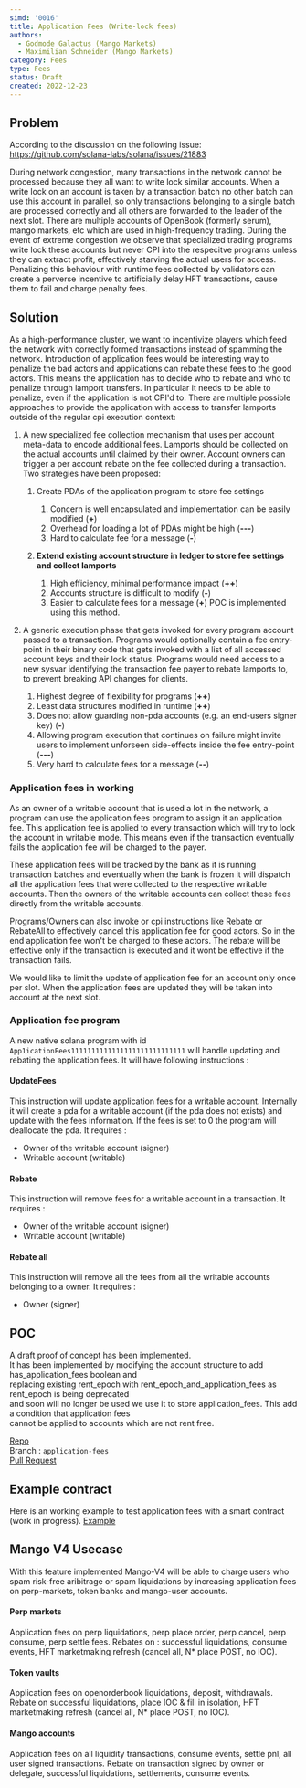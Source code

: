 ```yaml
---
simd: '0016'
title: Application Fees (Write-lock fees)
authors:
  - Godmode Galactus (Mango Markets)
  - Maximilian Schneider (Mango Markets)
category: Fees
type: Fees
status: Draft
created: 2022-12-23
---
```


## Problem

According to the discussion on the following issue:
https://github.com/solana-labs/solana/issues/21883

During network congestion, many transactions in the network cannot be processed 
because they all want to write lock similar accounts. 
When a write lock on an account is taken by a transaction batch no other batch 
can use this account in parallel, so only transactions belonging to a single batch 
are processed correctly and all others are forwarded to the leader of the next slot. 
There are multiple accounts of OpenBook (formerly serum), mango markets, etc which 
are used in high-frequency trading. During the event of extreme congestion we observe 
that specialized trading programs write lock these accounts but never CPI into the respecitve 
programs unless they can extract profit, effectively starving the actual users for access. 
Penalizing this behaviour with runtime fees collected by validators can create a perverse 
incentive to artificially delay HFT transactions, cause them to fail and charge penalty fees.

## Solution

As a high-performance cluster, we want to incentivize players which feed the network 
with correctly formed transactions instead of spamming the network. Introduction 
of application fees would be interesting way to penalize the bad actors and applications 
can rebate these fees to the good actors. This means the application has to decide who to 
rebate and who to penalize through lamport transfers. In particular it needs to be able to 
penalize, even if the application is not CPI'd to. There are multiple possible approaches 
to provide the application with access to transfer lamports outside of the regular cpi 
execution context:

1. A new specialized fee collection mechanism that uses per account meta-data to encode 
additional fees. Lamports should be collected on the actual accounts until claimed by 
their owner. Account owners can trigger a per account rebate on the fee collected 
during a transaction. Two strategies have been proposed:

    1. Create PDAs of the application program to store fee settings

        1. Concern is well encapsulated and implementation can be easily modified (**+**)
        2. Overhead for loading a lot of PDAs might be high (**---**)
        3. Hard to calculate fee for a message (**-**)

    2. **Extend existing account structure in ledger to store fee settings and collect lamports**

        1. High efficiency, minimal performance impact (**++**)
        2. Accounts structure is difficult to modify (**-**)
        3. Easier to calculate fees for a message (**+**)
    POC is implemented using this method.

1. A generic execution phase that gets invoked for every program account passed to a 
transaction. Programs would optionally contain a fee entry-point in their binary 
code that gets invoked with a list of all accessed account keys and their lock 
status. Programs would need access to a new sysvar identifying the transaction fee 
payer to rebate lamports to, to prevent breaking API changes for clients.

    1. Highest degree of flexibility for programs (**++**)
    2. Least data structures modified in runtime (**++**)
    3. Does not allow guarding non-pda accounts (e.g. an end-users signer key) (**-**)
    4. Allowing program execution that continues on failure might invite users to 
implement unforseen side-effects inside the fee entry-point (**---**)
    5. Very hard to calculate fees for a message (**--**)


### Application fees in working

As an owner of a writable account that is used a lot in the network, a program can use 
the application fees program to assign it an application fee. This application fee is 
applied to every transaction which will try to lock the account in writable mode. 
This means even if the transaction eventually fails the application fee will be charged
 to the payer.

These application fees will be tracked by the bank as it is running transaction batches
 and eventually when the bank is frozen it will dispatch all the application fees that 
 were collected to the respective writable accounts. Then the owners of the writable 
 accounts can collect these fees directly from the writable accounts.

Programs/Owners can also invoke or cpi instructions like Rebate or RebateAll to effectively 
cancel this application fee for good actors. So in the end application fee won't be charged 
to these actors. The rebate will be effective only if the transaction is executed and it 
wont be effective if the transaction fails.

We would like to limit the update of application fee for an account only once per slot. 
When the application fees are updated they will be taken into account at the next slot.

### Application fee program

A new native solana program with id `App1icationFees1111111111111111111111111111` will handle 
updating and rebating the application fees. It will have following instructions : 

#### UpdateFees
This instruction will update application fees for a writable account. Internally it will 
create a pda for a writable account (if the pda does not exists) and update with the fees 
information. If the fees is set to 0 the program will deallocate the pda.
It requires : 
* Owner of the writable account (signer)
* Writable account (writable)


#### Rebate
This instruction will remove fees for a writable account in a transaction.
It requires : 
* Owner of the writable account (signer)
* Writable account (writable)

#### Rebate all
This instruction will remove all the fees from all the writable accounts belonging to a owner.
It requires :
* Owner (signer)


## POC
A draft proof of concept has been implemented. \
It has been implemented by modifying the account structure to add has_application_fees boolean and \
replacing existing rent_epoch with rent_epoch_and_application_fees as rent_epoch is being deprecated \
and soon will no longer be used we use it to store application_fees. This add a condition that application fees \
cannot be applied to accounts which are not rent free.


[Repo](https://github.com/blockworks-foundation/solana.git) \
Branch : `application-fees` \
[Pull Request](https://github.com/solana-labs/solana/pull/30137)

## Example contract

Here is an working example to test application fees with a smart contract (work in progress).
[Example](git@github.com:godmodegalactus/paper-clip-maximizer.git)

## Mango V4 Usecase
With this feature implemented Mango-V4 will be able to charge users who spam risk-free aribitrage 
or spam liquidations by increasing application fees on perp-markets, token banks 
and mango-user accounts.
#### Perp markets
Application fees on perp liquidations, perp place order, perp cancel, perp consume, perp settle fees.
Rebates on : successful liquidations, consume events, HFT marketmaking refresh 
(cancel all, N* place POST, no IOC).

#### Token vaults
Application fees on openorderbook liquidations, deposit, withdrawals.
Rebate on successful liquidations, place IOC & fill in isolation, HFT marketmaking 
refresh (cancel all, N* place POST, no IOC).

#### Mango accounts 
Application fees on all liquidity transactions, consume events, settle pnl, all user 
signed transactions.
Rebate on transaction signed by owner or delegate, successful liquidations, 
settlements, consume events.